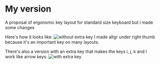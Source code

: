 # My version
A proposal of ergonomic key layout for standard size keyboard but i made some changes

Here's how it looks like: ![without extra key](https://user-images.githubusercontent.com/60468598/134019036-a14bf22e-34d6-4030-ac1b-40fdc7b72a71.png)
I made altgr under right thumb because it's an important key on many layouts.

There's also a version with an extra key that makes the keys i, j, k and l work like arrow keys.
![with extra key](https://user-images.githubusercontent.com/60468598/134019740-ea862743-1533-4b65-b1db-8916984fffa3.png)
